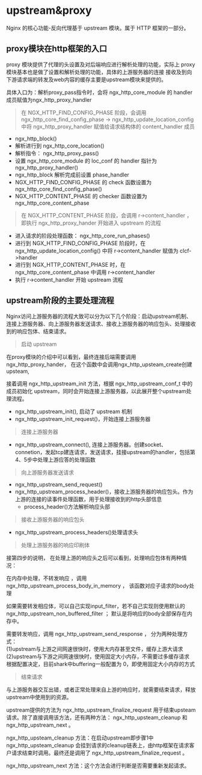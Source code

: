 # upstream&proxy

Nginx 的核心功能-反向代理基于 upstream 模块。属于 HTTP 框架的一部分。  

## proxy模块在http框架的入口

proxy 模块提供了代理的头设置及对后端响应进行解析处理的功能，实际上 proxy 模块基本也是做了设置和解析处理的功能，具体的上游服务器的连接 接收及到向下游请求端的转发及web内容的缓存主要是upstream模块来提供的。  

具体入口为：解析proxy_pass指令时，会将 ngx_http_core_module 的 handler 成员赋值为ngx_http_proxy_handler  

> 在 NGX_HTTP_FIND_CONFIG_PHASE 阶段，会调用 ngx_http_core_find_config_phase -> ngx_http_update_location_config 中将 ngx_http_proxy_handler 赋值给请求结构体的 content_handler 成员  

- ngx_http_block() 
- 解析进行到 ngx_http_core_location()
- 解析指令： ngx_http_proxy_pass()
- 设置  ngx_http_core_module 的 loc_conf 的 handler 指针为 ngx_http_proxy_handler()
- ngx_http_block 解析完成前设置 phase_handler
- NGX_HTTP_FIND_CONFIG_PHASE 的 check 函数设置为 ngx_http_core_find_config_phase()
- NGX_HTTP_CONTENT_PHASE 的 checker 函数设置为 ngx_http_core_content_phase

> 在 NGX_HTTP_CONTENT_PHASE 阶段，会调用 r->content_handler ，即执行 ngx_http_proxy_hander 开始进入 upstream 的流程

- 进入请求的阶段处理函数： ngx_http_core_run_phases()
- 进行到 NGX_HTTP_FIND_CONFIG_PHASE 阶段时，在 ngx_http_update_location_config() 中将 r->content_handler 赋值为 clcf->handler
- 进行到 NGX_HTTP_CONTENT_PHASE 时，在 ngx_http_core_content_phase 中调用 r->content_handler
- 执行 r->content_handler 开始 upstream 流程

## upstream阶段的主要处理流程

Nginx访问上游服务器的流程大致可以分为以下几个阶段：启动upstream机制、连接上游服务器、向上游服务器发送请求、接收上游服务器的响应包头、处理接收到的响应包体、结束请求。  

> 启动 upstream

在proxy模块的介绍中可以看到，最终连接后端需要调用ngx_http_proxy_hander， 在这个函数中会调用ngx_http_upsteam_create创建upsteam,  

接着调用 ngx_http_upstream_init 方法，根据 ngx_http_upstream_conf_t 中的成员初始化 upstream，同时会开始连接上游服务器，以此展开整个upstream处理流程。  

- ngx_http_upstream_init(), 启动了 upstream 机制
- ngx_http_upstream_init_request()，开始连接上游服务器

> 连接上游服务器

- ngx_http_upstream_connect(), 连接上游服务器。创建socket、connetion，发起tcp建连请求，发送请求，挂接upstream的handler，包括第4、5步中处理上游应答的处理函数

> 向上游服务器发送请求

- ngx_http_upstream_send_request()
- ngx_http_upstream_process_header()，接收上游服务器的响应包头。作为上游的连接的读事件处理函数，用于处理接收到的http头部信息
  - process_header()方法解析响应头部

> 接收上游服务器的响应包头

- ngx_http_upstream_process_headers()处理请求头

> 处理上游服务器的响应印刷体

接第四步的说明， 在处理上游的响应头之后可以看到，处理响应包体有两种情况：  

在内存中处理，不转发响应 ，调用 ngx_http_upstream_process_body_in_memory ， 该函数对应子请求的body处理  

如果需要转发相应体，可以自己实现input_filter，若不自己实现则使用默认的 ngx_http_upstream_non_buffered_filter ； 默认是将响应的body全部保存在内存中。  

需要转发响应，调用 ngx_http_upstream_send_response ， 分为两种处理方式：  
(1)upstream与上游之间网速很快时，使用大内存甚至文件，缓存上游大请求  
(2)upstream与下游之间网速很快时，使用固定大小内存，不需要过多缓存请求  
根据配置决定，目前shark中buffering一般配置为 0，即使用固定大小内存的方式  

> 结束请求

与上游服务器交互出错，或者正常处理来自上游的响应时，就需要结束请求，释放upstream中使用到的资源。  

upstream提供的方法为 ngx_http_upstream_finalize_request 用于结束upsteam请求。除了直接调用该方法，还有两种方法： ngx_http_upsteam_cleanup 和 ngx_http_upstream_next 。

ngx_http_upsteam_cleanup 方法：在启动upstream即步骤1中 ngx_http_upsteam_cleanup 会挂到请求的cleanup链表上，由http框架在请求客户请求结束时调用。最终还是调用了 ngx_http_upstream_finalize_request 。  

ngx_http_upstream_next 方法：这个方法会进行判断是否需要重新发起请求。
